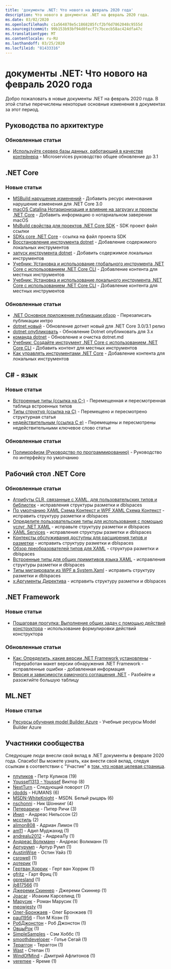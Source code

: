 ```yaml
---
title: 'документы .NET: Что нового на февраль 2020 года'
description: Что нового в документах .NET на февраль 2020 года.
ms.date: 03/02/2020
ms.openlocfilehash: c1a564878e5c1868285fcf2bf6d7862048c9555d
ms.sourcegitcommit: 99b153b93bf94d0fecf7c7bcecb58ac424dfa47c
ms.translationtype: MT
ms.contentlocale: ru-RU
ms.lasthandoff: 03/25/2020
ms.locfileid: "81433316"
---
```

# <a name="net-docs-whats-new-for-february-2020"></a>документы .NET: Что нового на февраль 2020 года

Добро пожаловать в новые документы .NET на февраль 2020 года. В этой статье перечислены некоторые основные изменения в документах за этот период.

## <a name="architecture-guides"></a>Руководства по архитектуре

### <a name="updated-articles"></a>Обновленные статьи

- [Используйте сервер базы данных, работающий в качестве контейнера](../architecture/microservices/multi-container-microservice-net-applications/database-server-container.md) - Microservices руководство общее обновление до 3.1

## <a name="net-core"></a>.NET Core

### <a name="new-articles"></a>Новые статьи

- [MSBuild нарушение изменений](../core/compatibility/msbuild.md) - Добавить ресурс именования нарушение изменения для .NET Core 3.0
- [macOS Catalina Нотарионизация и влияние на загрузку и проекты .NET Core](../core/install/macos-notarization-issues.md) - Добавить информацию о нотариальном заверении macOS
- [MsBuild свойства для проектов .NET Core SDK](../core/project-sdk/msbuild-props.md) - SDK проект файл ссылки
- [SDKs core .NET Core](../core/project-sdk/overview.md) - ссылка на файл проекта SDK
- [Восстановление инструмента dotnet](../core/tools/dotnet-tool-restore.md) - Добавление содержимого локальных инструментов
- [запуск инструмента dotnet](../core/tools/dotnet-tool-run.md) - Добавить содержимое локальных инструментов
- [Учебник: Установка и использование глобального инструмента .NET Core с использованием .NET Core CLI](../core/tools/global-tools-how-to-use.md) - Добавление контента для местных инструментов
- [Учебник: Установка и использование локального инструмента .NET Core с использованием .NET Core CLI](../core/tools/local-tools-how-to-use.md) - Добавление контента для местных инструментов

### <a name="updated-articles"></a>Обновленные статьи

- [.NET Основное приложение публикации обзор](../core/deploying/index.md) - Перезаписать публикации интро
- [dotnet новый](../core/tools/dotnet-new.md) - Обновление дотнет новый для .NET Core 3.0/3.1 релиз
- [dotnet опубликовать](../core/tools/dotnet-publish.md) - Обновление Dotnet опубликовать для 3.x
- [команда dotnet](../core/tools/dotnet.md) - Обновление и очистка dotnet.md
- [Учебник: Создайте инструмент .NET Core с использованием .NET Core CLI](../core/tools/global-tools-how-to-create.md) - Добавить контент для местных инструментов
- [Как управлять инструментами .NET Core](../core/tools/global-tools.md) - Добавление контента для локальных инструментов

## <a name="c-language"></a>C# - язык

### <a name="new-articles"></a>Новые статьи

- [Встроенные типы (ссылка на C-)](../csharp/language-reference/builtin-types/built-in-types.md) - Перемещенная и пересмотренная таблица встроенных типов
- [Типы структур (ссылка на C)](../csharp/language-reference/builtin-types/struct.md) - Перемещено и пересмотрено структурная статья
- [недействительным (ссылка C е)](../csharp/language-reference/builtin-types/void.md) - Перемещены и пересмотрены недействительными ключевое слово статьи

### <a name="updated-articles"></a>Обновленные статьи

- [Полиморфизм (Руководство по программированию)](../csharp/programming-guide/classes-and-structs/polymorphism.md) - Руководство по интерфейсу по умолчанию

## <a name="net-core-desktop"></a>Рабочий стол .NET Core

### <a name="updated-articles"></a>Обновленные статьи

- [Атрибуты CLR, связанные с XAML, для пользовательских типов и библиотек](../desktop-wpf/xaml-services/clr-attributes-with-custom-types-and-libraries.md) - исправления структуры разметки и dblspaces
- [По умолчанию XAML Схема Контекст и WPF XAML Схема Контекст](../desktop-wpf/xaml-services/default-schema-context.md) - исправить структуру разметки и dblspaces
- [Определите пользовательские типы для использования с помощью услуг .NET XAML](../desktop-wpf/xaml-services/define-custom-types.md) - исправьте структуру разметки и dblspaces
- [XAML Services](../desktop-wpf/xaml-services/index.md) - исправления структуры разметки и dblspaces
- [Контексты обслуживания доступны для расширения типов и разметки](../desktop-wpf/xaml-services/service-contexts-with-type-converters-and-markup-extensions.md) - исправить структуру разметки и dblspaces
- [Обзор преобразователей типов для XAML](../desktop-wpf/xaml-services/type-converters-overview.md) - структура разметки и dblspaces
- [Встроенные типы для общих примитивов языка XAML](../desktop-wpf/xaml-services/types-for-primitives.md) - исправления структуры разметки и dblspaces
- [Типы мигрировали из WPF в System.Xaml](../framework/wpf/advanced/types-migrated-from-wpf-to-system.md) - исправить структуру разметки и dblspaces
- [x:Аргументы Директива](../desktop-wpf/xaml-services/xarguments-directive.md) - исправить структуру разметки и dblspaces

## <a name="net-framework"></a>.NET Framework

### <a name="new-articles"></a>Новые статьи

- [Пошаговая прогулка: Выполнение общих задач с помощью действий конструктора](../framework/winforms/controls/perform-common-tasks-design-actions.md) - использование формулировки действий конструктора

### <a name="updated-articles"></a>Обновленные статьи

- [Как: Определить, какие версии .NET Framework установлены](../framework/migration-guide/how-to-determine-which-versions-are-installed.md) - Переработан макет версии обнаружения .NET Framework - исправленные ошибки - добавленная информация
- [Версия и зависимости рамочного соглашения .NET](../framework/migration-guide/versions-and-dependencies.md) - Разбейте и разожгийте большую таблицу

## <a name="mlnet"></a>ML.NET

### <a name="new-articles"></a>Новые статьи

- [Ресурсы обучения model Builder Azure](../machine-learning/resources/azure-training-concepts-model-builder.md) - Учебные ресурсы Model Builder Azure

## <a name="community-contributors"></a>Участники сообщества

Следующие люди внесли свой вклад в .NET документы в феврале 2020 года. Спасибо! Вы можете узнать, как внести свой вклад, следуя ссылкам в соответствии с "Участие" в [том, что новая целевая страница](index.yml).

- [плуликов](https://github.com/pkulikov) - Петр Куликов (19)
- [Youssef1313 - Youssef](https://github.com/Youssef1313) Виктор (8)
- [NextTurn](https://github.com/NextTurn) - Следующий поворот (7)
- [jdodds](https://github.com/jdodds) - HUMANS (6)
- [MSDN-WhiteKnight](https://github.com/MSDN-WhiteKnight) - MSDN. Белый рыцарь (6)
- [nschonni](https://github.com/nschonni) - Ник Шоннинг (4)
- [Петераричи](https://github.com/peteraritchie) - Питер Ричи (3)
- [Инил](https://github.com/andnil) - Андреас Нильссон (2)
- [мсстиль](https://github.com/mssteele) (2)
- [alimon808](https://github.com/alimon808) - Адриан Лимон (1)
- [am11](https://github.com/am11) - Адил Муджахид (1)
- [andrealu2012](https://github.com/andrealu2012) - АндреаЛу (1)
- [Андреас Волкманн](https://github.com/AndreasVolkmann) - Андреас Волкманн (1)
- [Артурумп](https://github.com/arthurrump) - Артур Румп (1)
- [AustinWise](https://github.com/AustinWise) - Остин Уайз (1)
- [csrowell](https://github.com/csrowell) (1)
- [дотерик](https://github.com/doterik) (1)
- [Гертван Хоррик](https://github.com/GeertvanHorrik) - Герт ван Хоррик (1)
- [gfritz](https://github.com/gfritz) - Гарт Фриц (1)
- [gpresland](https://github.com/gpresland) (1)
- [jb817566](https://github.com/jb817566) (1)
- [Джереми Скиннер](https://github.com/JeremySkinner) - Джереми Скиннер (1)
- [Joacar](https://github.com/joacar) - Иоаким Карселинд (1)
- [Марусик](https://github.com/Marusyk) - Роман Марусик (1)
- [meowjesty](https://github.com/meowjesty) (1)
- [Олег-Бронжаев](https://github.com/oleg-bronzhaiev) - Олег Бронжаев (1)
- [paul1956](https://github.com/paul1956) - Пол М Коэн (1)
- [РобДжонстон](https://github.com/RobJohnston) - Роб Джонстон (1)
- [ОвцыРок](https://github.com/SheepRock) (1)
- [SimpleSamples](https://github.com/SimpleSamples) - Сэм Хоббс (1)
- [smoothdeveloper](https://github.com/smoothdeveloper) - Готье Сегай (1)
- [Тераггон](https://github.com/Theraggon) - Тераггон (1)
- [Wast](https://github.com/wast) - Степан (1)
- [WindOfMind](https://github.com/WindOfMind) - Дмитрий Афлитонов (1)
- [yeremee](https://github.com/yeremee) - Яреме (1)
